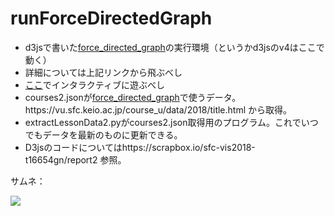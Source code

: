 <h1>runForceDirectedGraph</h1>

<ul>
  <li>d3jsで書いた<a href="https://github.com/GoNishimura/d3js" target="_blank">force_directed_graph</a>の実行環境（というかd3jsのv4はここで動く）</li>
  <li>詳細については上記リンクから飛ぶべし</li>
  <li><a href="https://gonishimura.github.io/runForceDirectedGraph/?p=sfc-vis2018-t16654gn/report2&c=fdg.js&s=fdg.css" target="_blank">ここ</a>でインタラクティブに遊ぶべし</li>
  <li>courses2.jsonが<a href="https://github.com/GoNishimura/d3js" target="_blank">force_directed_graph</a>で使うデータ。https://vu.sfc.keio.ac.jp/course_u/data/2018/title.html から取得。</li>
  <li>extractLessonData2.pyがcourses2.json取得用のプログラム。これでいつでもデータを最新のものに更新できる。</li>
  <li>D3jsのコードについてはhttps://scrapbox.io/sfc-vis2018-t16654gn/report2 参照。</li>
</ul>

サムネ：

<img src="https://github.com/GoNishimura/images/blob/master/courses.png">

